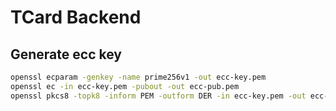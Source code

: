 # TCard Backend

## Generate ecc key
```bash
openssl ecparam -genkey -name prime256v1 -out ecc-key.pem
openssl ec -in ecc-key.pem -pubout -out ecc-pub.pem
openssl pkcs8 -topk8 -inform PEM -outform DER -in ecc-key.pem -out ecc-key.der -nocrypt
```